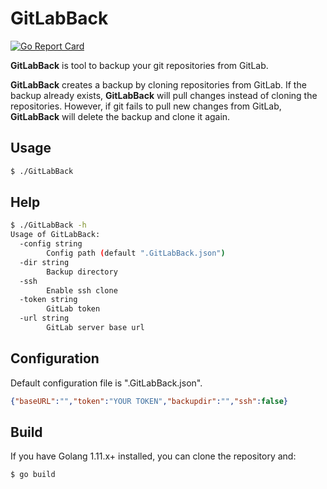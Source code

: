 # GitLabBack

[![Go Report Card](https://goreportcard.com/badge/github.com/Frontware/GitLabBack)](https://goreportcard.com/report/github.com/Frontware/GitLabBack)

**GitLabBack** is tool to backup your git repositories from GitLab.

**GitLabBack** creates a backup by cloning repositories from GitLab. If the backup already exists, **GitLabBack** will pull changes instead of cloning the repositories. However, if git fails to pull new changes from GitLab, **GitLabBack** will delete the backup and clone it again.

## Usage

```bash
$ ./GitLabBack
```

## Help

```bash
$ ./GitLabBack -h
Usage of GitLabBack:
  -config string
        Config path (default ".GitLabBack.json")
  -dir string
        Backup directory
  -ssh
        Enable ssh clone
  -token string
        GitLab token
  -url string
        GitLab server base url
```

## Configuration

Default configuration file is ".GitLabBack.json".

```json
{"baseURL":"","token":"YOUR TOKEN","backupdir":"","ssh":false}
```

## Build

If you have Golang 1.11.x+ installed, you can clone the repository and:

```bash
$ go build
```
